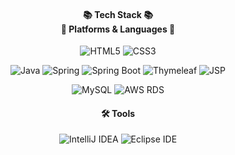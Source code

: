 <div align="center">

#### 📚 Tech Stack 📚<br>📝 Platforms & Languages 📝
![HTML5](https://img.shields.io/badge/HTML5-E34F26?style=flat&logo=html5&logoColor=white)
![CSS3](https://img.shields.io/badge/CSS3-1572B6?style=flat&logo=css3&logoColor=white)

![Java](https://img.shields.io/badge/Java-007396?style=flat&logo=openjdk&logoColor=white)
![Spring](https://img.shields.io/badge/Spring-6DB33F?style=flat&logo=spring&logoColor=white)
![Spring Boot](https://img.shields.io/badge/Spring%20Boot-6DB33F?style=flat&logo=springboot&logoColor=white)
![Thymeleaf](https://img.shields.io/badge/thymeleaf-005F0F?style=flat&logo=thymeleaf&logoColor=white)
![JSP](https://img.shields.io/badge/JSP-007396?style=flat&logo=openjdk&logoColor=white)

![MySQL](https://img.shields.io/badge/MySQL-4479A1?style=flat&logo=mysql&logoColor=white)
![AWS RDS](https://img.shields.io/badge/Amazon%20RDS-527FFF?style=flat&logo=amazonrds&logoColor=white)

#### 🛠 Tools
![IntelliJ IDEA](https://img.shields.io/badge/IntelliJ%20IDEA-000000?style=flat&logo=intellijidea&logoColor=white)
![Eclipse IDE](https://img.shields.io/badge/Eclipse-2C2255?style=flat&logo=eclipseide&logoColor=white)

</div>


<!--
**yujin913/yujin913** is a ✨ _special_ ✨ repository because its `README.md` (this file) appears on your GitHub profile.

Here are some ideas to get you started:

- 🔭 I’m currently working on ...
- 🌱 I’m currently learning ...
- 👯 I’m looking to collaborate on ...
- 🤔 I’m looking for help with ...
- 💬 Ask me about ...
- 📫 How to reach me: ...
- 😄 Pronouns: ...
- ⚡ Fun fact: ...
-->
